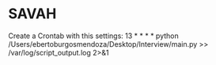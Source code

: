 SAVAH
=====

Create a Crontab with this settings:
13 * * * * python /Users/ebertoburgosmendoza/Desktop/Interview/main.py   >> /var/log/script_output.log 2>&1
